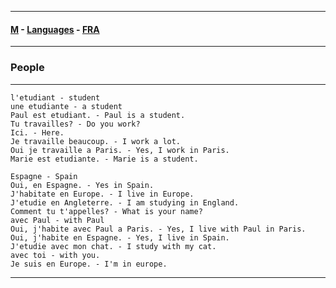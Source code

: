 
---

#### [M](https://github.com/ttltrk/TTT/blob/master/menu.md) - [Languages](https://github.com/ttltrk/TTT/blob/master/LAN/LAN.md) - [FRA](https://github.com/ttltrk/TTT/blob/master/LAN/FRA/FRA.md)

---

### People

---

```
l'etudiant - student
une etudiante - a student
Paul est etudiant. - Paul is a student.
Tu travailles? - Do you work?
Ici. - Here.
Je travaille beaucoup. - I work a lot.
Oui je travaille a Paris. - Yes, I work in Paris.
Marie est etudiante. - Marie is a student.
```

```
Espagne - Spain
Oui, en Espagne. - Yes in Spain.
J'habitate en Europe. - I live in Europe.
J'etudie en Angleterre. - I am studying in England.
Comment tu t'appelles? - What is your name?
avec Paul - with Paul
Oui, j'habite avec Paul a Paris. - Yes, I live with Paul in Paris.
Oui, j'habite en Espagne. - Yes, I live in Spain.
J'etudie avec mon chat. - I study with my cat.
avec toi - with you.
Je suis en Europe. - I'm in europe. 
```

---
